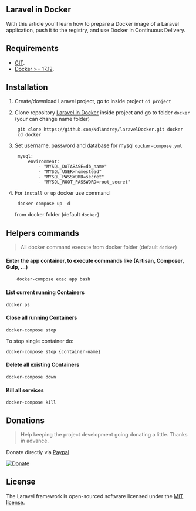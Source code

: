 ## Laravel in Docker

With this article you’ll learn how to prepare a Docker image of a Laravel application, push it to the registry, and use Docker in Continuous Delivery.

## Requirements
- [GIT](https://git-scm.com/downloads).
- [Docker >= 17.12](https://www.docker.com/products/docker/).
## Installation
    
1. Create/download Laravel project, go to inside project ```cd project```
        
2. Clone repository [Laravel in Docker](https://bitbucket.org/dev-andrew/docker-laravel/src/master/) inside project and go to folder ```docker``` (your can change name folder)
    
        git clone https://github.com/NdlAndrey/laravelDocker.git docker
        cd docker
        
3. Set username, password and database for mysql ```docker-compose.yml```

        mysql:
            environment:
                - "MYSQL_DATABASE=db_name"
                - "MYSQL_USER=homestead"
                - "MYSQL_PASSWORD=secret"
                - "MYSQL_ROOT_PASSWORD=root_secret"
                
4. For ```install``` or ```up``` docker use command 
    
        docker-compose up -d
        
    from docker folder (default ```docker```)

## Helpers commands
> All docker command execute from docker folder (default ```docker```)

#### Enter the app container, to execute commands like (Artisan, Composer, Gulp, …) 
        
        docker-compose exec app bash
        
#### List current running Containers
    
    docker ps
    
#### Close all running Containers

    docker-compose stop

To stop single container do:

    docker-compose stop {container-name}
    
#### Delete all existing Containers

    docker-compose down
    
#### Kill all services

    docker-compose kill
        
## Donations

> Help keeping the project development going donating a little. 
> Thanks in advance.

Donate directly via [Paypal](https://www.paypal.me/AndrewNdl)

[![Donate](https://img.shields.io/badge/Donate-PayPal-green.svg)](https://www.paypal.me/AndrewNdl) 

## License

The Laravel framework is open-sourced software licensed under the [MIT license](https://opensource.org/licenses/MIT).
